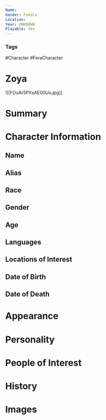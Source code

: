 ```yaml
---
Name: 
Gender: Female
Location: 
Year: UNKNOWN
Playable: Yes
---
```


### Tags
#Character #FeraCharacter 

# Zoya
![[FOuAr5PXsAE00Uu.jpg]]

# Summary


# Character Information

## Name

## Alias

## Race

## Gender

## Age

## Languages

## Locations of Interest

## Date of Birth

## Date of Death

# Appearance

# Personality

# People of Interest

# History

# Images
